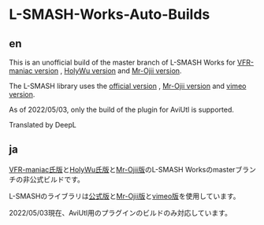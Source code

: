 # L-SMASH-Works-Auto-Builds

## en
This is an unofficial build of the master branch of L-SMASH Works for [VFR-maniac version](https://github.com/VFR-maniac/L-SMASH-Works) , [HolyWu version](https://github.com/HolyWu/L-SMASH-Works) and [Mr-Ojii version](https://github.com/Mr-Ojii/L-SMASH-Works).

The L-SMASH library uses the [official version](https://github.com/l-smash/l-smash) , [Mr-Ojii version](https://github.com/Mr-Ojii/l-smash.git) and [vimeo version](https://github.com/vimeo/l-smash.git).

As of 2022/05/03, only the build of the plugin for AviUtl is supported.

Translated by DeepL

## ja
[VFR-maniac氏版](https://github.com/VFR-maniac/L-SMASH-Works)と[HolyWu氏版](https://github.com/HolyWu/L-SMASH-Works)と[Mr-Ojii版](https://github.com/Mr-Ojii/L-SMASH-Works)のL-SMASH Worksのmasterブランチの非公式ビルドです。

L-SMASHのライブラリは[公式版](https://github.com/l-smash/l-smash)と[Mr-Ojii版](https://github.com/Mr-Ojii/l-smash.git)と[vimeo版](https://github.com/vimeo/l-smash.git)を使用しています。

2022/05/03現在、AviUtl用のプラグインのビルドのみ対応しています。
